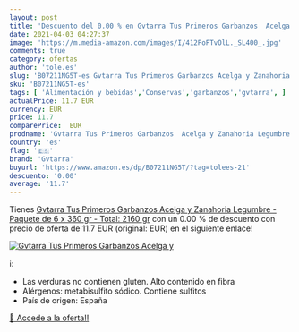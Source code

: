 ```yaml
---
layout: post
title: 'Descuento del 0.00 % en Gvtarra Tus Primeros Garbanzos  Acelga y'
date: 2021-04-03 04:27:37
image: 'https://m.media-amazon.com/images/I/412PoFTvOlL._SL400_.jpg'
comments: true
category: ofertas
author: 'tole.es'
slug: 'B07211NG5T-es Gvtarra Tus Primeros Garbanzos Acelga y Zanahoria Legumbre...'
sku: 'B07211NG5T-es'
tags: [ 'Alimentación y bebidas','Conservas','garbanzos','gvtarra', ]
actualPrice: 11.7 EUR
currency: EUR
price: 11.7
comparePrice:  EUR
prodname: 'Gvtarra Tus Primeros Garbanzos  Acelga y Zanahoria Legumbre - Paquete de 6 x 360 gr - Total: 2160 gr'
country: 'es'
flag: '🇪🇸'
brand: 'Gvtarra'
buyurl: 'https://www.amazon.es/dp/B07211NG5T/?tag=tolees-21'
descuento: '0.00'
average: '11.7'
---
```


Tienes [Gvtarra Tus Primeros Garbanzos  Acelga y Zanahoria Legumbre - Paquete de 6 x 360 gr - Total: 2160 gr](https://www.amazon.es/dp/B07211NG5T/?tag=tolees-21) con un 0.00 % de descuento con precio de oferta de 11.7 EUR (original:  EUR) en el siguiente enlace!

[![Gvtarra Tus Primeros Garbanzos  Acelga y](https://m.media-amazon.com/images/I/412PoFTvOlL._SL400_.jpg)](https://www.amazon.es/dp/B07211NG5T/?tag=tolees-21)

ℹ️:

- Las verduras no contienen gluten. Alto contenido en fibra
- Alérgenos: metabisulfito sódico. Contiene sulfitos
- País de origen: España

[🛒 Accede a la oferta!!](https://www.amazon.es/dp/B07211NG5T/?tag=tolees-21)
